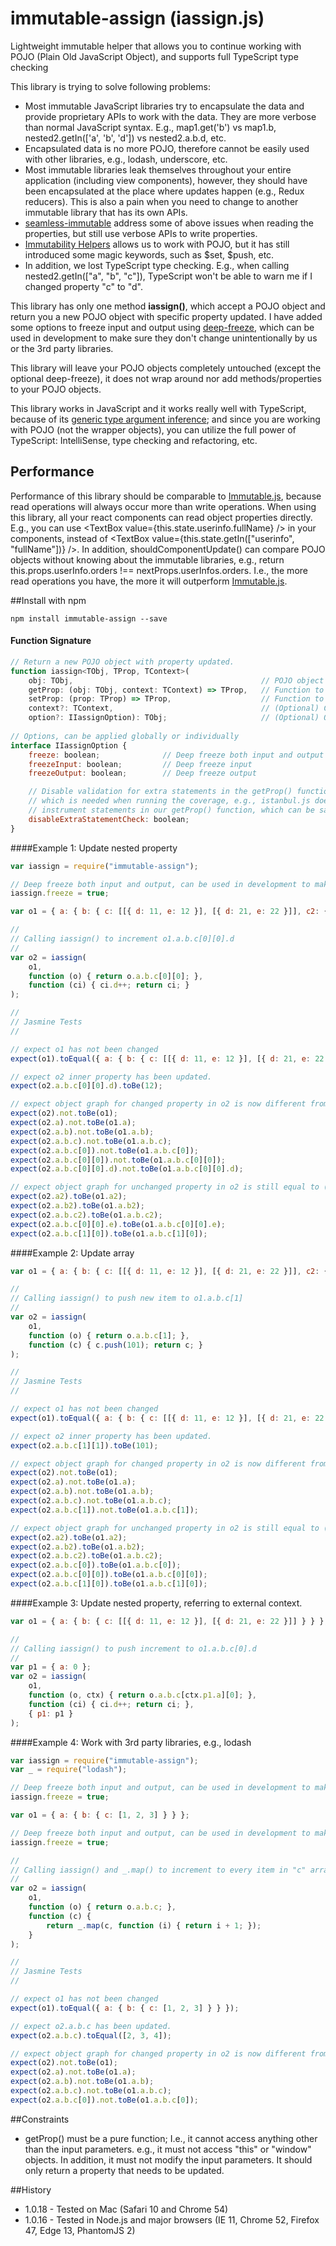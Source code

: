 # immutable-assign (iassign.js)

Lightweight immutable helper that allows you to continue working with POJO (Plain Old JavaScript Object), and supports full TypeScript type checking

This library is trying to solve following problems:

* Most immutable JavaScript libraries try to encapsulate the data and provide proprietary APIs to work with the data. They are more verbose than normal JavaScript syntax. E.g., map1.get('b') vs map1.b, nested2.getIn(['a', 'b', 'd']) vs nested2.a.b.d, etc.
* Encapsulated data is no more POJO, therefore cannot be easily used with other libraries, e.g., lodash, underscore, etc.
* Most immutable libraries leak themselves throughout your entire application (including view components), however, they should have been encapsulated at the place where updates happen (e.g., Redux reducers). This is also a pain when you need to change to another immutable library that has its own APIs.
* [seamless-immutable](https://github.com/rtfeldman/seamless-immutable) address some of above issues when reading the properties, but still use verbose APIs to write properties.
* [Immutability Helpers](https://facebook.github.io/react/docs/update.html) allows us to work with POJO, but it has still introduced some magic keywords, such as $set, $push, etc.
* In addition, we lost TypeScript type checking. E.g., when calling nested2.getIn(["a", "b", "c"]), TypeScript won't be able to warn me if I changed property "c" to "d".

This library has only one method **iassign()**, which accept a POJO object and return you a new POJO object with specific property updated. I have added some options to freeze input and output using [deep-freeze](https://github.com/substack/deep-freeze), which can be used in development to make sure they don't change unintentionally by us or the 3rd party libraries.

This library will leave your POJO objects completely untouched (except the optional deep-freeze), it does not wrap around nor add methods/properties to your POJO objects.

This library works in JavaScript and it works really well with TypeScript, because of its [generic type argument inference](https://www.typescriptlang.org/docs/handbook/generics.html); and since you are working with POJO (not the wrapper objects), you can utilize the full power of TypeScript: IntelliSense, type checking and refactoring, etc.

## Performance

Performance of this library should be comparable to [Immutable.js](https://facebook.github.io/immutable-js/), because read operations will always occur more than write operations. When using this library, all your react components can read object properties directly. E.g., you can use &lt;TextBox value={this.state.userinfo.fullName} /&gt; in your components, instead of &lt;TextBox value={this.state.getIn(["userinfo", "fullName"])} /&gt;. In addition, shouldComponentUpdate() can compare POJO objects without knowing about the immutable libraries, e.g., return this.props.userInfo.orders !== nextProps.userInfos.orders. I.e., the more read operations you have, the more it will outperform [Immutable.js](https://facebook.github.io/immutable-js/).

##Install with npm

    npm install immutable-assign --save

#### Function Signature

```javascript
// Return a new POJO object with property updated.
function iassign<TObj, TProp, TContext>(
    obj: TObj,                                          // POJO object to be getting the property from, it will not be modified.
    getProp: (obj: TObj, context: TContext) => TProp,   // Function to get the property that needs to be updated.
    setProp: (prop: TProp) => TProp,                    // Function to set the property.
    context?: TContext,                                 // (Optional) Context to be used in getProp().
    option?: IIassignOption): TObj;                     // (Optional) Options
    
// Options, can be applied globally or individually
interface IIassignOption {
    freeze: boolean;              // Deep freeze both input and output
    freezeInput: boolean;         // Deep freeze input
    freezeOutput: boolean;        // Deep freeze output

    // Disable validation for extra statements in the getProp() function, 
    // which is needed when running the coverage, e.g., istanbul.js does add 
    // instrument statements in our getProp() function, which can be safely ignored. 
    disableExtraStatementCheck: boolean;   
}
```

####Example 1: Update nested property

```javascript
var iassign = require("immutable-assign");

// Deep freeze both input and output, can be used in development to make sure they don't change.
iassign.freeze = true;

var o1 = { a: { b: { c: [[{ d: 11, e: 12 }], [{ d: 21, e: 22 }]], c2: {} }, b2: {} }, a2: {} };

//
// Calling iassign() to increment o1.a.b.c[0][0].d
//
var o2 = iassign(
    o1,
    function (o) { return o.a.b.c[0][0]; },
    function (ci) { ci.d++; return ci; }
);
```
```javascript
//
// Jasmine Tests
//

// expect o1 has not been changed
expect(o1).toEqual({ a: { b: { c: [[{ d: 11, e: 12 }], [{ d: 21, e: 22 }]], c2: {} }, b2: {} }, a2: {} });

// expect o2 inner property has been updated.
expect(o2.a.b.c[0][0].d).toBe(12);

// expect object graph for changed property in o2 is now different from (!==) o1.
expect(o2).not.toBe(o1);
expect(o2.a).not.toBe(o1.a);
expect(o2.a.b).not.toBe(o1.a.b);
expect(o2.a.b.c).not.toBe(o1.a.b.c);
expect(o2.a.b.c[0]).not.toBe(o1.a.b.c[0]);
expect(o2.a.b.c[0][0]).not.toBe(o1.a.b.c[0][0]);
expect(o2.a.b.c[0][0].d).not.toBe(o1.a.b.c[0][0].d);

// expect object graph for unchanged property in o2 is still equal to (===) o1.
expect(o2.a2).toBe(o1.a2);
expect(o2.a.b2).toBe(o1.a.b2);
expect(o2.a.b.c2).toBe(o1.a.b.c2);
expect(o2.a.b.c[0][0].e).toBe(o1.a.b.c[0][0].e);
expect(o2.a.b.c[1][0]).toBe(o1.a.b.c[1][0]);
```

####Example 2: Update array

```javascript
var o1 = { a: { b: { c: [[{ d: 11, e: 12 }], [{ d: 21, e: 22 }]], c2: {} }, b2: {} }, a2: {} };

//
// Calling iassign() to push new item to o1.a.b.c[1]
//
var o2 = iassign(
    o1,
    function (o) { return o.a.b.c[1]; },
    function (c) { c.push(101); return c; }
);
```
```javascript
//
// Jasmine Tests
//

// expect o1 has not been changed
expect(o1).toEqual({ a: { b: { c: [[{ d: 11, e: 12 }], [{ d: 21, e: 22 }]], c2: {} }, b2: {} }, a2: {} });

// expect o2 inner property has been updated.
expect(o2.a.b.c[1][1]).toBe(101);

// expect object graph for changed property in o2 is now different from (!==) o1.
expect(o2).not.toBe(o1);
expect(o2.a).not.toBe(o1.a);
expect(o2.a.b).not.toBe(o1.a.b);
expect(o2.a.b.c).not.toBe(o1.a.b.c);
expect(o2.a.b.c[1]).not.toBe(o1.a.b.c[1]);

// expect object graph for unchanged property in o2 is still equal to (===) o1.
expect(o2.a2).toBe(o1.a2);
expect(o2.a.b2).toBe(o1.a.b2);
expect(o2.a.b.c2).toBe(o1.a.b.c2);
expect(o2.a.b.c[0]).toBe(o1.a.b.c[0]);
expect(o2.a.b.c[0][0]).toBe(o1.a.b.c[0][0]);
expect(o2.a.b.c[1][0]).toBe(o1.a.b.c[1][0]);
```


####Example 3: Update nested property, referring to external context.

```javascript
var o1 = { a: { b: { c: [[{ d: 11, e: 12 }], [{ d: 21, e: 22 }]] } } };

//
// Calling iassign() to push increment to o1.a.b.c[0].d
//
var p1 = { a: 0 };
var o2 = iassign(
    o1,
    function (o, ctx) { return o.a.b.c[ctx.p1.a][0]; },
    function (ci) { ci.d++; return ci; },
    { p1: p1 }
);
```

####Example 4: Work with 3rd party libraries, e.g., lodash

```javascript
var iassign = require("immutable-assign");
var _ = require("lodash");

// Deep freeze both input and output, can be used in development to make sure they don't change.
iassign.freeze = true;

var o1 = { a: { b: { c: [1, 2, 3] } } };

// Deep freeze both input and output, can be used in development to make sure they don't change.
iassign.freeze = true;

//
// Calling iassign() and _.map() to increment to every item in "c" array
//
var o2 = iassign(
    o1,
    function (o) { return o.a.b.c; },
    function (c) {
        return _.map(c, function (i) { return i + 1; });
    }
);
```
```javascript
//
// Jasmine Tests
//

// expect o1 has not been changed
expect(o1).toEqual({ a: { b: { c: [1, 2, 3] } } });

// expect o2.a.b.c has been updated.
expect(o2.a.b.c).toEqual([2, 3, 4]);

// expect object graph for changed property in o2 is now different from (!==) o1.
expect(o2).not.toBe(o1);
expect(o2.a).not.toBe(o1.a);
expect(o2.a.b).not.toBe(o1.a.b);
expect(o2.a.b.c).not.toBe(o1.a.b.c);
expect(o2.a.b.c[0]).not.toBe(o1.a.b.c[0]);
```

##Constraints

* getProp() must be a pure function; I.e., it cannot access anything other than the input parameters. e.g., it must not access "this" or "window" objects. In addition, it must not modify the input parameters. It should only return a property that needs to be updated.

##History

* 1.0.18 - Tested on Mac (Safari 10 and Chrome 54)
* 1.0.16 - Tested in Node.js and major browsers (IE 11, Chrome 52, Firefox 47, Edge 13, PhantomJS 2)


